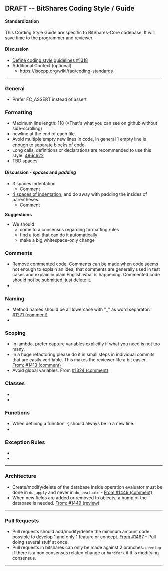 ## DRAFT -- BitShares Coding Style / Guide

#### Standardization 

This Cording Style Guide are specific to BitShares-Core codebase. It will save time to the programmer and reviewer.

#### Discussion

- [Define coding style guidelines #1318](https://github.com/bitshares/bitshares-core/issues/1318)
- Additional Context (optional)
   - https://isocpp.org/wiki/faq/coding-standards

----

### General 
- Prefer FC_ASSERT instead of assert

### Formatting
- Maximum line length: 118 (*That's what you can see on github without side-scrolling)
- newline at the end of each file.
- Avoid multiple empty new lines in code, in general 1 empty line is enough to separate blocks of code.
- Long calls, definitions or declarations are recommended to use this style: [496c622](https://github.com/bitshares/bitshares-core/commit/496c6229e13bd511c2380f9c8d540e68bd65a65d)
- TBD spaces


#### Discussion - *spaces* and *padding*

  - 3 spaces indentation
    - [Comment](https://github.com/bitshares/bitshares-core/issues/1318#issuecomment-472376797)
  - [4 spaces of indentation](https://github.com/bitshares/bitshares-core/issues/1318#issuecomment-468077506), and do away with padding the insides of parentheses.
    - [Comment](https://github.com/bitshares/bitshares-core/issues/1318#issuecomment-472125824)

**Suggestions**
- We should
   - come to a consensus regarding formatting rules
   - find a tool that can do it automatically
   - make a big whitespace-only change



### Comments
- Remove commented code. Comments can be made when code seems not enough to explain an idea, that comments are generally used in test cases and explain in plain English what is happening. Commented code should not be submitted, just delete it. 
- 



### Naming
- Method names should be all lowercase with "_" as word separator: [#1271 (comment)](https://github.com/bitshares/bitshares-core/pull/1271#discussion_r224833813)
- 




### Scoping
- In lambda, prefer capture variables explicitly if what you need is not too many.
- In a huge refactoring please do it in small steps in individual commits that are easily verifiable. This makes the reviewer life a bit easier. - [From: #1413 (comment)](https://github.com/bitshares/bitshares-core/pull/1413#issuecomment-437932230)
- Avoid global variables. From [#1324 (comment)](https://github.com/bitshares/bitshares-core/pull/1324#issuecomment-439715251)





### Classes
- 
- 



### Functions
- When defining a function:  `{` should always be in a new line.
- 



### Exception Rules 
- 
- 

---

### Architecture
- Create/modify/delete of the database inside operation evaluator must be done in `do_apply` and never in `do_evaluate` - [From #1449 (comment)](https://github.com/bitshares/bitshares-core/pull/1449#discussion_r236381016)  
- When new fields are added or removed to objects; a bump of the database is needed. [From: #1449 (review)](https://github.com/bitshares/bitshares-core/pull/1449#pullrequestreview-185101298) 

---

### Pull Requests
- Pull requests should add/modify/delete the minimum amount code possible to develop 1 and only 1 feature or concept. [From #1467](https://github.com/bitshares/bitshares-core/pull/1467) - Pull doing several stuff at once.
- Pull requests in bitshares can only be made against 2 branches: `develop` if there is a non consensus related change or `hardfork` if it is modifying consensus.




*************



